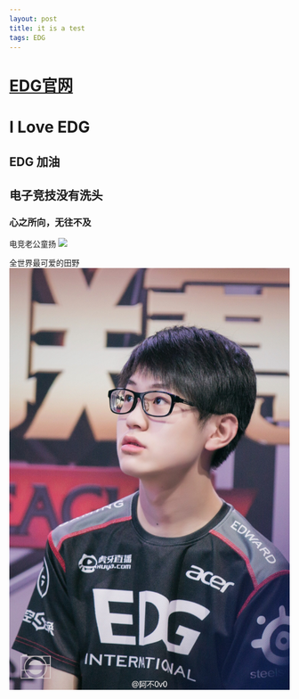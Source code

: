 ```yaml
---
layout: post
title: it is a test
tags: EDG   
---
```

# <a href="http://www.edgteam.cn/">EDG官网</a>  #

# I Love EDG #

## EDG 加油 ##

## 电子竞技没有洗头 ##

### 心之所向，无往不及 ###

电竞老公童扬
![](/images/posts/test/image1.jpg)



全世界最可爱的田野
![](/images/posts/test/image2.jpg)
